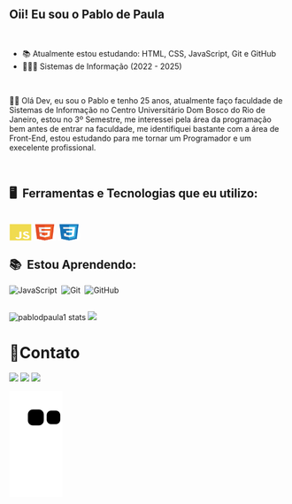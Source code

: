 ## Oii! Eu sou o Pablo de Paula
</br>

- 📚 Atualmente estou estudando: HTML, CSS, JavaScript, Git e GitHub
- 👩🏽‍💻 Sistemas de Informação (2022 - 2025)
</br>

<p>
👨‍💻 Olá Dev, eu sou o Pablo e tenho 25 anos, atualmente faço faculdade de Sistemas de Informação no Centro Universitário Dom Bosco do Rio de Janeiro, estou no 3º Semestre, me interessei pela área da programação bem antes de entrar na faculdade, me identifiquei bastante com a área de Front-End, estou estudando para me tornar um Programador e um execelente profissional.
</p>

</br>

## 🖥️&nbsp; Ferramentas e Tecnologias que eu utilizo:

<div style="display: inline_block"><br>
  <img align="center" alt="Pablo-Js" height="30" width="40" src="https://raw.githubusercontent.com/devicons/devicon/master/icons/javascript/javascript-plain.svg">
  <img align="center" alt="Pablo-html" height="30" width="40" 
src="https://raw.githubusercontent.com/devicons/devicon/master/icons/html5/html5-original.svg">
  <img align="center" alt="Pablo-CSS" height="30" width="40" src="https://raw.githubusercontent.com/devicons/devicon/master/icons/css3/css3-original.svg">

## 📚 &nbsp;Estou Aprendendo:
![JavaScript](https://img.shields.io/badge/JavaScript-F7DF1E?style=for-the-badge&logo=javascript&logoColor=black)&nbsp;
![Git](https://img.shields.io/badge/GIT-E44C30?style=for-the-badge&logo=git&logoColor=white)&nbsp;
![GitHub](https://img.shields.io/badge/GitHub-100000?style=for-the-badge&logo=github&logoColor=white)&nbsp;

##
<p align="left">
<img width="400em" src="https://github-readme-stats.vercel.app/api?username=pablodpaula1&show_icons=true&theme=chartreuse-dark" alt="pablodpaula1 stats"/>
<img width="300em" src="https://github-readme-stats.vercel.app/api/top-langs/?username=pablodpaula1&theme=chartreuse-dark"/>
</p>

<h1>📲Contato</h1>

  <a href="https://t.me/PabloDeP" target="_blank"><img src="https://img.shields.io/badge/Telegram-2CA5E0?style=for-the-badge&logo=telegram&logoColor=white" target="_blank"></a>
  <a href = "mailto:pablo_depaula123@hotmail.com"><img src="https://img.shields.io/badge/Gmail-D14836?style=for-the-badge&logo=gmail&logoColor=white" alvo ="_blank"></a>
  <a href="https://www.linkedin.com/in/pablo-dpaula/" target="_blank"><img src="https://img.shields.io/badge/-LinkedIn- %230077B5?style=for-the-badge&logo=linkedin&logoColor=white" target="_blank"></a>
  
</div>

![Snake animation](https://github.com/danieldemoura/danieldemoura/blob/output/github-contribution-grid-snake.svg)


<!--
<img width="490em" src="https://github-readme-twitter-gazf.vercel.app/api?id=danieldemoura&layout=wide&show_reply=off&show_retweet=off" />
